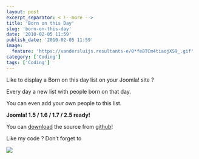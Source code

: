 ```yaml
---
layout: post
excerpt_separator: < !--more -->
title: 'Born on this Day'
slug: 'born-on-this-day'
date: '2010-02-05 11:59'
publish_date: '2010-02-05 11:59'
image:
  feature: 'https://vandersluijs.resultants-e/0*fe8TCm4tiaojXS9_.gif'
category: ['Coding']
tags: ['Coding']
---
```

Like to display a Born on this day list on your Joomla! site ?  
  
Every day a new list with people born on that day.  
  
You can even add your own people to this list.  
  
 **Joomla! 1.5 / 1.6 / 1.7 / 2.5 ready!**  
  
You can [download](https://github.com/tvdsluijs/born-this-day) the source from
[github](https://github.com/tvdsluijs/born-this-day)!  
  
Like my code ? Don’t forget to

![](https://vandersluijs.resultants-e/0*fe8TCm4tiaojXS9_.gif)

